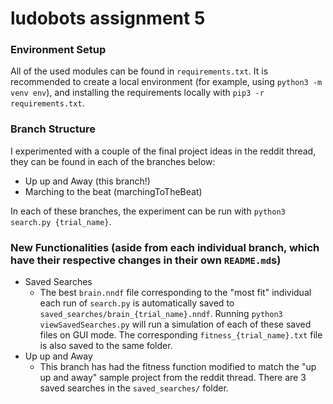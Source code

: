 # ludobots assignment 5

### Environment Setup

All of the used modules can be found in `requirements.txt`. It is recommended to create a local environment (for example, using `python3 -m venv env`),
and installing the requirements locally with `pip3 -r requirements.txt`.

### Branch Structure

I experimented with a couple of the final project ideas in the reddit thread, they can be found in each of the branches below:
- Up up and Away (this branch!)
- Marching to the beat (marchingToTheBeat)

In each of these branches, the experiment can be run with `python3 search.py {trial_name}`. 

### New Functionalities (aside from each individual branch, which have their respective changes in their own `README.md`s)

- Saved Searches
  - The best `brain.nndf` file corresponding to the "most fit" individual each run of `search.py` is automatically saved to `saved_searches/brain_{trial_name}.nndf`. Running `python3 viewSavedSearches.py` will run a simulation of each of these saved files on GUI mode. The corresponding `fitness_{trial_name}.txt` file is also saved to the same folder.
- Up up and Away
  - This branch has had the fitness function modified to match the "up up and away" sample project from the reddit thread. There are 3 saved searches in the `saved_searches/` folder.


